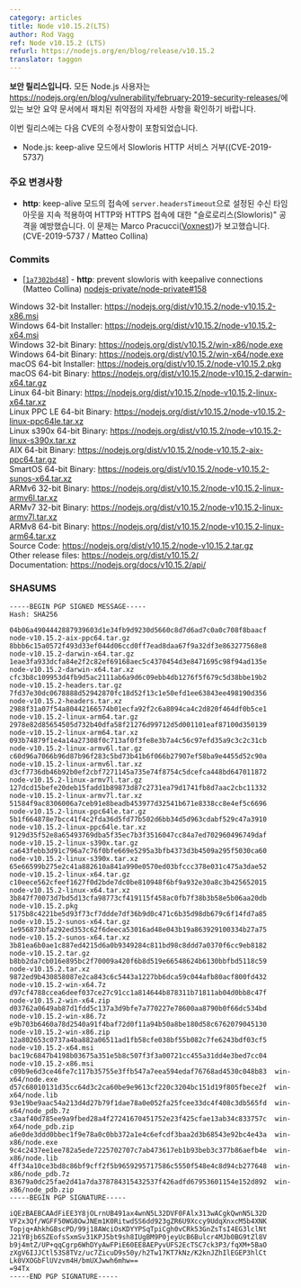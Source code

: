 ```yaml
---
category: articles
title: Node v10.15.2(LTS)
author: Rod Vagg
ref: Node v10.15.2 (LTS)
refurl: https://nodejs.org/en/blog/release/v10.15.2
translator: taggon
---
```


<!--
**This is a security release**. All Node.js users should consult the security release summary at https://nodejs.org/en/blog/vulnerability/february-2019-security-releases/ for details on patched vulnerabilities.

A fix for the following CVE is included in this release:

  * Node.js: Slowloris HTTP Denial of Service with keep-alive (CVE-2019-5737)
-->
**보안 릴리스입니다.** 모든 Node.js 사용자는 <https://nodejs.org/en/blog/vulnerability/february-2019-security-releases/>에 있는 보안 요약 문서에서 패치된 취약점의 자세한 사항을 확인하기 바랍니다.

이번 릴리스에는 다음 CVE의 수정사항이 포함되었습니다.

  * Node.js: keep-alive 모드에서 Slowloris HTTP 서비스 거부((CVE-2019-5737)

<!--
### Notable Changes

* **http**: Further prevention of "Slowloris" attacks on HTTP and HTTPS connections by consistently applying the receive timeout set by `server.headersTimeout` to connections in keep-alive mode. Reported by Marco Pracucci ([Voxnest](https://voxnest.com)). (CVE-2019-5737 / Matteo Collina)
-->
### 주요 변경사항

* **http**: keep-alive 모드의 접속에 `server.headersTimeout`으로 설정된 수신 타임아웃을 지속 적용하여 HTTP와 HTTPS 접속에 대한 "슬로로리스(Slowloris)" 공격을 예방했습니다. 이 문제는 Marco Pracucci([Voxnest](https://voxnest.com))가 보고했습니다. (CVE-2019-5737 / Matteo Collina)


### Commits

* [[`1a7302bd48`](https://github.com/nodejs/node/commit/1a7302bd48)] - **http**: prevent slowloris with keepalive connections (Matteo Collina) [nodejs-private/node-private#158](https://github.com/nodejs-private/node-private/pull/158)

Windows 32-bit Installer: https://nodejs.org/dist/v10.15.2/node-v10.15.2-x86.msi<br>
Windows 64-bit Installer: https://nodejs.org/dist/v10.15.2/node-v10.15.2-x64.msi<br>
Windows 32-bit Binary: https://nodejs.org/dist/v10.15.2/win-x86/node.exe<br>
Windows 64-bit Binary: https://nodejs.org/dist/v10.15.2/win-x64/node.exe<br>
macOS 64-bit Installer: https://nodejs.org/dist/v10.15.2/node-v10.15.2.pkg<br>
macOS 64-bit Binary: https://nodejs.org/dist/v10.15.2/node-v10.15.2-darwin-x64.tar.gz<br>
Linux 64-bit Binary: https://nodejs.org/dist/v10.15.2/node-v10.15.2-linux-x64.tar.xz<br>
Linux PPC LE 64-bit Binary: https://nodejs.org/dist/v10.15.2/node-v10.15.2-linux-ppc64le.tar.xz<br>
Linux s390x 64-bit Binary: https://nodejs.org/dist/v10.15.2/node-v10.15.2-linux-s390x.tar.xz<br>
AIX 64-bit Binary: https://nodejs.org/dist/v10.15.2/node-v10.15.2-aix-ppc64.tar.gz<br>
SmartOS 64-bit Binary: https://nodejs.org/dist/v10.15.2/node-v10.15.2-sunos-x64.tar.xz<br>
ARMv6 32-bit Binary: https://nodejs.org/dist/v10.15.2/node-v10.15.2-linux-armv6l.tar.xz<br>
ARMv7 32-bit Binary: https://nodejs.org/dist/v10.15.2/node-v10.15.2-linux-armv7l.tar.xz<br>
ARMv8 64-bit Binary: https://nodejs.org/dist/v10.15.2/node-v10.15.2-linux-arm64.tar.xz<br>
Source Code: https://nodejs.org/dist/v10.15.2/node-v10.15.2.tar.gz<br>
Other release files: https://nodejs.org/dist/v10.15.2/<br>
Documentation: https://nodejs.org/docs/v10.15.2/api/

<h3 id="shasums">SHASUMS</h3>

```
-----BEGIN PGP SIGNED MESSAGE-----
Hash: SHA256

04b06a4904442887939603d1e34fb9d9230d5660c8d7d6ad7c0a0c708f8baacf  node-v10.15.2-aix-ppc64.tar.gz
8bbb6c15a0572f493d33ef044d06ccd0ff7ead8daa67f9a32df3e863277568e8  node-v10.15.2-darwin-x64.tar.gz
1eae3fa933dcfa84e2f2c82ef69168aec5c4370454d3e8471695c98f94ad135e  node-v10.15.2-darwin-x64.tar.xz
cfc3b8c109953d4fb9d5ac2111ab6a9d6c09ebb4db1276f5f679c5d38bbe19b2  node-v10.15.2-headers.tar.gz
7fd37e30dc0678888d52942870fc18d52f13c1e50efd1ee63843ee498190d356  node-v10.15.2-headers.tar.xz
2988f31a07f54a80442166574b01ecfa92f2c6a8094ca4c2d820f464df0b5ce1  node-v10.15.2-linux-arm64.tar.gz
2978e82d85654505d732b40dfa58f21276d99712d5d001101eaf87100d350139  node-v10.15.2-linux-arm64.tar.xz
093b74879f1e4a14a27308f0c713af0f3fe8e3b7a4c56c97efd35a9c3c2c31cb  node-v10.15.2-linux-armv6l.tar.gz
c60d96a7066b96d87b96f283c5bd73b41b6f066b27907ef58ba9e4455d52c90a  node-v10.15.2-linux-armv6l.tar.xz
d3cf7736db46b92b0ef2cbf7271145a735e74f8754c5dcefca448bd647011872  node-v10.15.2-linux-armv7l.tar.gz
127dcd15befe20deb15fadd1b89873d87c2731ea79d1741fb8d7aac2cbc11332  node-v10.15.2-linux-armv7l.tar.xz
51584f9ac8306006a7ceb91e8beadb453977d32541b671e8338cc8e4ef5c6696  node-v10.15.2-linux-ppc64le.tar.gz
5b1f664878e7bcc41f4c2fda36d5fd77b502d6bb34d5d963cdabf529c47a3910  node-v10.15.2-linux-ppc64le.tar.xz
9129d35f52e8a65493769dba5f35ec7b3f3516047cc84a7ed702960496749daf  node-v10.15.2-linux-s390x.tar.gz
ca643febb3d91c796a7c76f0bfe669e5295a3bfb4373d3b4509a295f5030ca60  node-v10.15.2-linux-s390x.tar.xz
65e66599b275e2c41a882610a841a990e0570ed03bfccc378e031c475a3dae52  node-v10.15.2-linux-x64.tar.gz
c10eece562cfeef1627f0d2bde7dc0be810948f6bf9a932e30a8c3b425652015  node-v10.15.2-linux-x64.tar.xz
3b847f70073d7bd5d13cfa98773cf419115f458ac0fb7f38b3b58e5b06aa20db  node-v10.15.2.pkg
5175b8c4221be5d93f73cf7ddde7df36b9d0c471c6b35d98db679c6f14fd7a85  node-v10.15.2-sunos-x64.tar.gz
1e956873bfa292ed353c62f6deeca53016ad48e043b19a863929100334b27a75  node-v10.15.2-sunos-x64.tar.xz
3b81ea6b0ae1c887ed4215d6a0b9349284c811bd98c8ddd7a0370f6cc9eb8182  node-v10.15.2.tar.gz
b8bb2da7cb016e895bc2f70009a420f6b8d519e66548624b6130bbfbd5118c59  node-v10.15.2.tar.xz
9872ed9b430858087e2ca843c6c5443a1227bb6dca59c044afb80acf800fd432  node-v10.15.2-win-x64.7z
d97cf4788ccea6deef037ce27c91cc1a814644b878311b71811ab04d0bb8c47f  node-v10.15.2-win-x64.zip
d03762a0649ab87d1fdd5c137a3d9bfe7a770227e78600aa8790b0f66dc534bd  node-v10.15.2-win-x86.7z
e9b703b6460a78d2540a91f4baf72d0f11a94b50a8be180d58c6762079045130  node-v10.15.2-win-x86.zip
12a802653c0737a4ba882a06511ad1fb58cfe038bf55b082c7fe6243bdf03cf5  node-v10.15.2-x64.msi
bac19c6847b4198b03675a351e5b8c507f3f3a00721cc455a31dd4e3bed7cc04  node-v10.15.2-x86.msi
c09b9e6d3ce46fe7c117b35755e3ffb547a7eea594edaf76768ad4530c048b83  win-x64/node.exe
d57c68010131d35cc64d3c2ca60be9e9613cf220c3204bc151d19f805fbece2f  win-x64/node.lib
93e19be9aac54a213d4d27b79f1dae78a0e052fa25fcee33dc4f408c3db565fd  win-x64/node_pdb.7z
c3aaf40d785ee9a9fbed28a4f27241670451752e23f425cfae13ab34c833757c  win-x64/node_pdb.zip
a6e0de3ddd0bbec1f9e78a0c0bb372a1e4c6efcdf3baa2d3b68543e92bc4e43a  win-x86/node.exe
9c4c2437ee1ee782a5ede7225702707c7ab473617eb1b93beb3c377b86aefb4e  win-x86/node.lib
4ff34a10ce3bd8c86bf9cff2f5b9659295717586c5550f548e4c8d94cb277648  win-x86/node_pdb.7z
83679a0dc25fae2d41a7da378784315432537f426adfd67953601154e152d892  win-x86/node_pdb.zip
-----BEGIN PGP SIGNATURE-----

iQEzBAEBCAAdFiEE3Y8jOLrnUB491ax4wnN5L32DVF0FAlx313wACgkQwnN5L32D
VF2x3Qf/WGFF50WG8OwJNEm1K0RitwdSS6dd923gZR6U9Xccy9UdqXnxcM5b4XNK
Topjq+AhkhGBscPD/99j18AWciOsKDYYPSqTpiCgh0vCRk53GnZsTsI4EG3lclNt
J21YBjb6SZEofsSxmSv31KPJ5bt9sh8IUgBM9P0jeyUcB6Bulcr4MJb0BG9tZl8V
b9j4mtZ/UP+qqCgrp6WhDYyAwFPiE60EE8AEPyvUFS2EcTSC7ck3P3/fqXM+5BaO
zXgV6IJJCtl53S8TVz/uc7ZicuD9s50y/h2Tw17KT7kNz/K2knJZhIlEGEP3hlCt
Lk0VXOGbFlUVzvm4H/bmUXJwwh6mhw==
=94Tx
-----END PGP SIGNATURE-----

```
